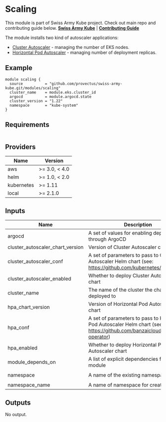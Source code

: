 # Scaling

This module is part of Swiss Army Kube project. Check out main repo and contributing guide below.
**[Swiss Army Kube](https://github.com/provectus/swiss-army-kube)**
|
**[Contributing Guide](https://github.com/provectus/swiss-army-kube/blob/master/CONTRIBUTING.md)**

The module installs two kind of autoscaler applications:
- [Cluster Autoscaler](https://github.com/kubernetes/autoscaler) - managing the number of EKS nodes.
- [Horizontal Pod Autoscaler](https://github.com/banzaicloud/hpa-operator) - managing number of deployment replicas.

## Example

``` hcl
module scaling {
  source          = "github.com/provectus/swiss-army-kube.git/modules/scaling"
  cluster_name    = module.eks.cluster_id
  argocd          = module.argocd.state
  cluster_version = "1.22"
  namespace       = "kube-system"
}
```

## Requirements

``` terraform >= 1.1
```

## Providers
| Name | Version |
|------|---------|
| aws | >= 3.0, < 4.0 |
| helm | >= 1.0, < 2.0 |
| kubernetes | >= 1.11 |
| local | >= 2.1.0 |

## Inputs
| Name | Description | Type | Default | Required |
|------|-------------|------|---------|:-----:|
| argocd | A set of values for enabling deployment through ArgoCD | `map(string)` | `{}` | no |
| cluster\_autoscaler\_chart\_version | Version of Cluster Autoscaler chart | `string` | `"7.2.2"` | no |
| cluster\_autoscaler\_conf | A set of parameters to pass to Cluster Autoscaler Helm chart (see: https://github.com/kubernetes/autoscaler) | `map` | `{}` | no |
| cluster\_autoscaler\_enabled | Whether to deploy Cluster Autoscaler chart | `bool` | `true` | no |
| cluster\_name | The name of the cluster the charts will be deployed to | `string` | n/a | yes |
| hpa\_chart\_version | Version of Horizontal Pod Autoscaler chart | `string` | `"0.2.4"` | no |
| hpa\_conf | A set of parameters to pass to Horizontal Pod Autoscaler Helm chart (see: https://github.com/banzaicloud/hpa-operator) | `map` | `{}` | no |
| hpa\_enabled | Whether to deploy Horizontal Pod Autoscaler chart | `bool` | `true` | no |
| module\_depends\_on | A list of explicit dependencies for the module | `list` | `[]` | no |
| namespace | A name of the existing namespace | `string` | `"kube-system"` | no |
| namespace\_name | A name of namespace for creating | `string` | `"scaling"` | no |

## Outputs
No output.
